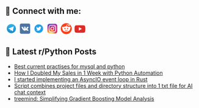 ## 🔎 Connect with me:
[<img src="https://github.com/bullbesh/bullbesh/blob/main/images/Telegram.png" width="32" height="32" />](https://t.me/bullbesh)
[<img src="https://github.com/bullbesh/bullbesh/blob/main/images/VK.png" width="32" height="32" />](https://vk.com/bullbesh)
[<img src="https://github.com/bullbesh/bullbesh/blob/main/images/Twitter.png" width="32" height="32" />](https://twitter.com/bullbesh1)
[<img src="https://github.com/bullbesh/bullbesh/blob/main/images/Instagram.png" width="32" height="32" />](https://www.instagram.com/bullbesh)
[<img src="https://github.com/bullbesh/bullbesh/blob/main/images/Reddit.png" width="32" height="32" />](https://www.reddit.com/user/bullbesh)
[<img src="https://github.com/bullbesh/bullbesh/blob/main/images/YouTube.png" width="32" height="32" />](https://www.youtube.com/channel/UCtfjRs6uzgq5mfm8S06WTcg)

## 📕 Latest r/Python Posts
<!-- BLOG-POST-LIST:START -->
- [Best current practises for mysql and python](https://www.reddit.com/r/Python/comments/1gtp6r2/best_current_practises_for_mysql_and_python/)
- [How I Doubled My Sales in 1 Week with Python Automation](https://www.reddit.com/r/Python/comments/1gtojam/how_i_doubled_my_sales_in_1_week_with_python/)
- [I started implementing an AsyncIO event loop in Rust](https://www.reddit.com/r/Python/comments/1gtmvdb/i_started_implementing_an_asyncio_event_loop_in/)
- [Script combines project files and directory structure into 1 txt file for AI chat context](https://www.reddit.com/r/Python/comments/1gtkkby/script_combines_project_files_and_directory/)
- [treemind: Simplifying Gradient Boosting Model Analysis](https://www.reddit.com/r/Python/comments/1gtki6f/treemind_simplifying_gradient_boosting_model/)
<!-- BLOG-POST-LIST:END -->

